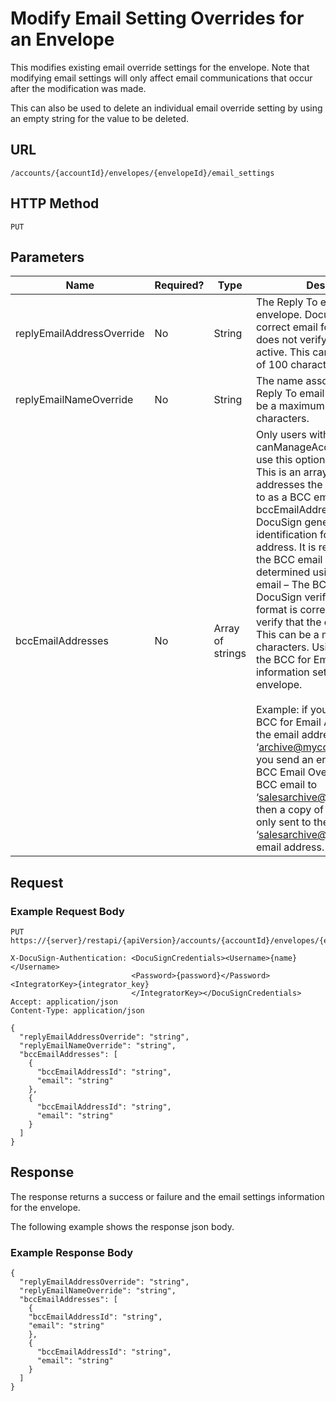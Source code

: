 # Modify Email Setting Overrides for an Envelope

This modifies existing email override settings for the envelope. 
Note that modifying email settings will only affect email communications 
that occur after the modification was made.

This can also be used to delete an individual
email override setting by using an empty string for the value to be deleted.

## URL

    /accounts/{accountId}/envelopes/{envelopeId}/email_settings

## HTTP Method

    PUT

## Parameters

|Name|Required?|Type|Description|
|----|---------|----|-----------|
|replyEmailAddressOverride|No|String|The Reply To email used for the envelope. DocuSign will verify a correct email format is used, but does not verify that the email is active. This can be a maximum of 100 characters.|
|replyEmailNameOverride|No|String|The name associated with the Reply To email address. This can be a maximum of 100 characters.|
|bccEmailAddresses|No|Array of strings|Only users with canManageAccount setting can use this option.<br/>This is an array of up to 5 email addresses the envelope is sent to as a BCC email.<br/>bccEmailAddressId – This is the DocuSign generated identification for the BCC email address. It is required to change the BCC email address. It can be determined using the [GET](https://www.docusign.com/p/RESTAPIGuide/Content/REST%20API%20References/Get%20Email%20Setting%20Overrides%20for%20an%20Envelope.htm).<br/>email – The BCC email address. DocuSign verifies that the email format is correct, but does not verify that the email is active. This can be a maximum of 100 characters. Using this overrides the BCC for Email Archive information setting for this envelope.<br/><br/>Example: if your account has BCC for Email Archive set up for the email address ‘archive@mycompany.com’ and you send an envelope using the BCC Email Override to send a BCC email to ‘salesarchive@mycompany.com’, then a copy of the envelope is only sent to the ‘salesarchive@mycompany.com’ email address.|

## Request

### Example Request Body

    PUT https://{server}/restapi/{apiVersion}/accounts/{accountId}/envelopes/{envelopeId}/email_settings
    
    X-DocuSign-Authentication: <DocuSignCredentials><Username>{name}</Username>
                               <Password>{password}</Password><IntegratorKey>{integrator_key}
                               </IntegratorKey></DocuSignCredentials>
    Accept: application/json
    Content-Type: application/json
    
    {
      "replyEmailAddressOverride": "string",
      "replyEmailNameOverride": "string",
      "bccEmailAddresses": [
        {
          "bccEmailAddressId": "string",
          "email": "string"
        },
        {
          "bccEmailAddressId": "string",
          "email": "string"
        }
      ]
    }

## Response

The response returns a success or failure and the email settings information for the envelope.

The following example shows the response json body.

### Example Response Body

    {
      "replyEmailAddressOverride": "string",
      "replyEmailNameOverride": "string",
      "bccEmailAddresses": [
        {
        "bccEmailAddressId": "string",
        "email": "string"
        },
        {
          "bccEmailAddressId": "string",
          "email": "string"
        }
      ]
    }
